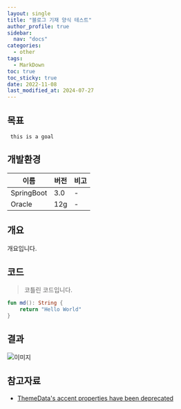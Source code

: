 ```yaml
---
layout: single
title: "블로그 기재 양식 테스트"
author_profile: true
sidebar:
  nav: "docs"
categories: 
  - other
tags:
  - MarkDown
toc: true
toc_sticky: true
date: 2022-11-08
last_modified_at: 2024-07-27
---
```


## 목표

```
 this is a goal
```

## 개발환경

| 이름 | 버전 | 비고 |
|---|---|---|
| SpringBoot | 3.0 | - |
| Oracle | 12g | - |

## 개요

개요입니다.

## 

## 코드

> 코틀린 코드입니다.


```kotlin
fun md(): String {
    return "Hello World"
}
```

## 결과

![이미지](../../images/flutter/clone/netflix/flutter_clone_netflix00.PNG)

## 참고자료

* [ThemeData's accent properties have been deprecated](https://docs.flutter.dev/release/breaking-changes/theme-data-accent-properties)